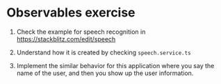 # Observables exercise

1) Check the example for speech recognition in https://stackblitz.com/edit/speech

2) Understand how it is created by checking `speech.service.ts`

3) Implement the similar behavior for this application where you say the name of the user, and then you show up the user information.
